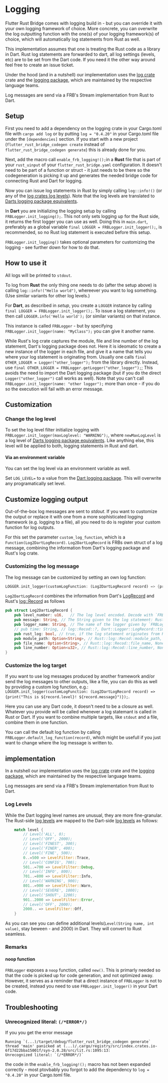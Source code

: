 # Logging

Flutter Rust Bridge comes with logging build in - but you can override it with your own logging framework of choice.
More concrete, you can overwrite the log outputting function with the one(s) of your logging framework(s) of choice, which will automatically log statements from Rust as well.

This implementation assumes that one is treating the Rust code as a library in Dart. 
Rust log statements are forwarded to dart, all log settings (levels, etc) are to be set from the Dart code. 
If you need it the other way around feel free to create an issue ticket.

Under the hood (and in a nutshell) our implementation uses the [log crate](https://crates.io/crates/log) crate and the [logging package](https://pub.dev/packages/logging), which are maintained by the respective language teams.

Log messages are send via a FRB's Stream implementation from Rust to Dart. 

## Setup

First you need to add a dependency on the logging crate in your Cargo.toml file with `cargo add log` or by putting `log = "0.4.20"` in your Cargo.toml file under the `[dependencies]` section.
If you start with a new project (`flutter_rust_bridge_codegen create` instead of `flutter_rust_bridge_codegen generate`) this is already done for you.

Next, add the macro call `enable_frb_logging!();`in a **Rust** file that is part of your `rust_uinput` of your `flutter_rust_bridge.yaml` configuration. It doesn't need to be part of a function or struct - it just needs to be there so the codegeneration is picking it up and generates the needed bridge code for connecting Rust and Dart for logging.

Now you can issue log statements in Rust by simply calling `log::info!()` (or any of the [log crates log levels](https://docs.rs/log/latest/log/enum.Level.html)).
Note that the log levels are translated to [Darts logging package equivalents](https://pub.dev/documentation/logging/latest/logging/Level-class.html).

In **Dart** you are initializing the logging setup by calling `FRBLogger.init_logging();`.
This not only sets logging up for the Rust side, it returns the first logger you can use as well.
Doing this in `main.dart`, preferably as a global variable `final LOGGER = FRBLogger.init_logger();`, is recommended, so no Rust log statement is executed before this setup.

`FRBLogger.init_logging()` takes optional parameters for customizing the logging - see further down for how to do that.

## How to use it

All logs will be printed to `stdout`.

To log from **Rust** the only thing one needs to do (after the setup above) is calling `log::info!("Hello world")`, whereever you want to log something. (Use similar variants for other log levels.)

For **Dart**, as described in _setup_, you create a `LOGGER` instance by calling `final LOGGER = FRBLogger.init_logger();`.
To issue a log statement, you then call `LOGGER.info('Hello world');` (or similar variants) on that instance.

This instance is called `FRBLogger` - but by specifying `FRBLogger.init_logger(name: "MyClass");` you can give it another name.

While Rust's log crate captures the module, file and line number of the log statement, Dart's logging package does not. Here it is ideomatic to create a new instance of the logger in each file, and give it a name that tells you where your log statement is originating from.
Usually one calls `final OTHER_LOGGER = Logger("other_logger");` from the library directly.
Instead, use `final OTHER_LOGGER = FRBLogger.getLogger("other_logger");`; 
This avoids the need to import the Dart logging package (but if you do the direct `Logger("other_logger")` call works as well). 
Note that you can't call `FRBLogger.init_logger(name: "other logger");` more than once - if you do so the execution will fail with an error message.

## Customization
### Change the log level

To set the log level filter initialize logging with `FRBLogger.init_logger(maxLoglevel: "WARNING");`, where `newMaxLogLevel` is a log level of [Darts logging package equivalents](https://pub.dev/documentation/logging/latest/logging/Level-class.html). Like anything else, this level will be applied to both, logging statements in Rust and dart.

#### Via an environment variable

You can set the log level via an environment variable as well. 

Set `LOG_LEVEL=` to a value from the [Dart logging package](https://pub.dev/documentation/logging/latest/logging/Level-class.html). This will overwrite any programatically set level.

## Customize logging output
Out-of-the-box log messages are sent to _stdout_. If you want to customize the output or replace it with one from a more sophisticated logging framework (e.g. logging to a file), all you need to do is register your custom function for log outputs.

For this set the parameter `custom_log_function`, which is a `Function(Log2DartLogRecord)`. `Log2DartLogRecord` is FRBs own struct of a log message, combining the information from Dart's logging package and Rust's log crate.

### Customizing the log message

The log message can be customized by setting an own log function:
```Dart
LOGGER.init_logger(customLogFunction: (Log2DartLogRecord record) => {print("This is ${record.level}! ${record.message}")});
```

`Log2DartLogRecord` combines the information from Dart's [LogRecord](https://pub.dev/documentation/logging/latest/logging/LogRecord-class.html) and Rust's [log::Record](https://docs.rs/log/0.4.22/log/struct.Record.html) as follows

```Rust
pub struct Log2DartLogRecord {
    pub level_number: u16,   // The log level encoded. Decode with `FRBLogger.log_level_from_number(x)` : Rust::log::Recod::Level, Dart::Logger::LogRecord::Level
    pub message: String, // The String given to the log statement: Rust::log::Recod::args, Dart::Logger::LogRecord::message
    pub logger_name: String, // The name of the logger given by `FRBLogger.init_logger(name: "MyClass");`, Rust::log::Recod::target, Dart::Logger::LogRecord::loggerName
    // pub time: String, // log::Recod::?, Dart::Logger::LogRecord::time --> omitted, as there is no time record in the log crate's Record
    pub rust_log: bool, // true, if the log statement originates from Rust code
    pub module_path: Option<String>, // Rust::log::Recod::module_path, None for Dart
    pub file_name: Option<String>, // Rust::log::Recod::file_name, None for Dart
    pub line_number: Option<u32>, // Rust::log::Recod::line_number, None for Dart
}
```

### Customize the log target

If you want to use log messages produced by another framework and/or send the log messages to other outputs, like a file, you can do this as well by providing a custom log function, e.g.: `LOGGER.init_logger(customLogFunction: (Log2DartLogRecord record) => {print("This is ${record.level}! ${record.message}")});`.

Here you can use any Dart code, it doesn't need to be a closure as well.
Whatever you provide will be called whenever a log statemant is called in Rust or Dart.
If you want to combine multiple targets, like `stdout` and a file, combine them in one function.

You can call the default log function by calling `FRBLogger.default_log_function(record)`, which might be usefull if you just want to change where the log message is written to.

## implementation

In a nutshell our implementation uses the [log crate](https://crates.io/crates/log) crate and the [logging package](https://pub.dev/packages/logging), which are maintained by the respective language teams.

Log messages are send via a FRB's Stream implementation from Rust to Dart. 

### Log Levels

While the Dart logging level names are unusual, they are more fine-granular.
The Rust-side [log levels](https://docs.rs/log/0.4.22/log/enum.LevelFilter.html) are mapped to the Dart-side [log levels](https://pub.dev/documentation/logging/latest/logging/Level-class.html) as follows:

```Rust
    match level {
        // Level('ALL', 0);
        // Level('OFF', 2000);
        // Level('FINEST', 300);
        // Level('FINER', 400);
        // Level('FINE', 500);
        0..=500 => LevelFilter::Trace,
        // Level('CONFIG', 700);
        501..=700 => LevelFilter::Debug,
        // Level('INFO', 800);
        701..=800 => LevelFilter::Info,
        // Level('WARNING', 900);
        801..=900 => LevelFilter::Warn,
        // Level('SEVERE', 1000);
        // Level('SHOUT', 1200);
        901..2000 => LevelFilter::Error,
        // Level('OFF', 2000);
        2000.. => LevelFilter::Off,
    }
```

As you can see you can define additional levels(`Level(String name, int value)`, stay beween - and 2000) in Dart. 
They will convert to Rust seamless.

### Remarks
#### noop function

`FRBLogger` exposes a `noop` function, called `new()`. 
This is primarly needed so that the code is picked up for code generation, and not optimized away.
However, it serves as a reminder that a direct instance of `FRBLogger` is not to be created, instead you need to use `FRBLogger.init_logger()` in your Dart code.


## Troubleshooting
### Unrecognized literal: `(/*ERROR*/)`
If you you get the error message
```
Running `(...)/target/debug/flutter_rust_bridge_codegen generate`
thread 'main' panicked at (...)/.cargo/registry/src/index.crates.io-6f17d22bba15001f/syn-2.0.28/src/lit.rs:1095:13:
Unrecognized literal: `(/*ERROR*/)`
```
the code in the `enable_frb_logging!();` macro has not been expanded correctly - most ptovbably you forgot to add the dependency to `log = "0.4.20"` in your Cargo.toml file.